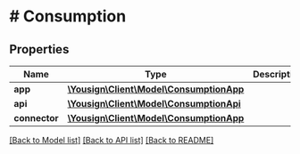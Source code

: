 # # Consumption

## Properties

Name | Type | Description | Notes
------------ | ------------- | ------------- | -------------
**app** | [**\Yousign\Client\Model\ConsumptionApp**](ConsumptionApp.md) |  |
**api** | [**\Yousign\Client\Model\ConsumptionApi**](ConsumptionApi.md) |  |
**connector** | [**\Yousign\Client\Model\ConsumptionApp**](ConsumptionApp.md) |  |

[[Back to Model list]](../../README.md#models) [[Back to API list]](../../README.md#endpoints) [[Back to README]](../../README.md)
